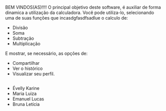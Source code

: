 BEM VINDOS(AS)!!!!
O principal objetivo deste software, é auxiliar de forma dinamica a utilização da calculadora. Você pode utiliza-lo, selecionando uma de suas funções que incasdgfasdfsadlue o calculo de:

- Divisão
- Soma
- Subtração
- Multiplicação

 E mostrar, se necessário, as opções de:
- Compartilhar
- Ver o histórico
- Visualizar seu perfil.

##
- Évelly Karine
- Maria Luiza
- Emanuel Lucas
- Bruna Letícia